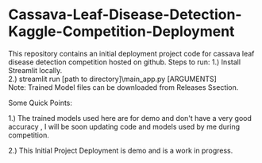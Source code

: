 # Cassava-Leaf-Disease-Detection-Kaggle-Competition-Deployment
This repository contains an initial deployment project code for cassava leaf disease detection competition hosted on github.
Steps to run:
1.) Install Streamlit locally.<br>
2.) streamlit run [path to directory]\main_app.py [ARGUMENTS]<br>
Note: Trained Model files can be downloaded from Releases Ssection.<br>

Some Quick Points:<br>
<p>1.) The trained models used here are for demo and don't have a very good accuracy , I will be soon updating code and models used by me during competition.</p>
<p>2.) This Initial Project Deployment is demo and is a work in progress.</p>

